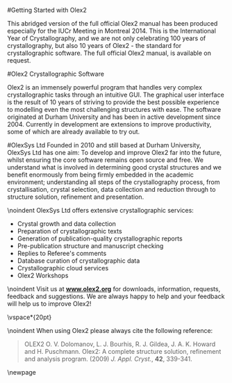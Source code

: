 #Getting Started with Olex2

This abridged version of the full official Olex2 manual has been produced especially for the IUCr Meeting in Montreal 2014. This is the International Year of Crystallography, and we are not only celebrating 100 years of crystallography, but also 10 years of Olex2 - the standard for crystallographic software. The full official Olex2 manual, is available on request.

#Olex2 Crystallographic Software

Olex2 is an immensely powerful program that handles very complex crystallographic tasks through an intuitive GUI. The graphical user interface is the result of 10 years of striving to provide the best possible experience to modelling even the most challenging structures with ease. The software originated at Durham University and has been in active development since 2004. Currently in development are extensions to improve productivity, some of which are already available to try out.

#OlexSys Ltd
Founded in 2010 and still based at Durham University, OlexSys Ltd has one aim: To develop and improve Olex2 far into the future, whilst ensuring the core software remains open source and free. We understand what is involved in determining good crystal structures and we benefit enormously from being firmly embedded in the academic environment; understanding all steps of the crystallography process, from crystallisation, crystal selection, data collection and reduction through to structure solution, refinement and presentation.



\noindent
OlexSys Ltd offers extensive crystallographic services:

- Crystal growth and data collection
- Preparation of crystallographic texts
- Generation of publication-quality crystallographic reports
- Pre-publication structure and manuscript checking
- Replies to Referee's comments
- Database curation of crystallographic data
- Crystallographic cloud services
- Olex2 Workshops


\noindent
Visit us at <b>www.olex2.org</b> for downloads, information, requests, feedback and suggestions. We are always happy to help and your feedback will help us to improve Olex2!

\vspace*{20pt}

\noindent When using Olex2 please always cite the following reference:

>OLEX2 O. V. Dolomanov, L. J. Bourhis, R. J. Gildea, J. A. K. Howard and H. Puschmann. Olex2: A complete structure solution, refinement and analysis program. (2009) *J. Appl. Cryst.*, **42**, 339-341.


\newpage

